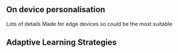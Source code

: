 ## On device personalisation

Lots of details 
Made for edge devices so could be the most suitable

## Adaptive Learning Strategies

